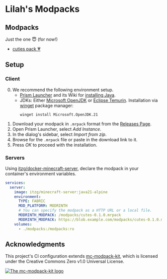 # Lilah's Modpacks

## Modpacks
Just the one 😇 (for now!)
 - [cuties pack 💗](./cuties/README.md)

## Setup

### Client
0. We recommend the following environment setup.
   - [Prism Launcher](https://prismlauncher.org/) and its Wiki for [installing Java](https://prismlauncher.org/wiki/getting-started/installing-java/).
   - JDKs: Either [Microsoft OpenJDK](https://www.microsoft.com/openjdk) or [Eclipse Temurin](https://adoptium.net/temurin/releases/). Installation via [winget](https://aka.ms/winget-cli) package manager:
     ```pwsh
     winget install Microsoft.OpenJDK.21
     ```
1. Download your modpack in `.mrpack` format from the [Releases Page](https://github.com/delilahw/modpacks/releases).
2. Open Prism Launcher, select _Add Instance_.
3. In the dialog's sidebar, select _Import from zip_.
4. Browse for the `.mrpack` file or paste in the download link to it.
5. Press _OK_ to proceed with the installation.

### Servers
Using [itzg/docker-minecraft-server](https://github.com/itzg/docker-minecraft-server), declare the modpack in your container's environment variables.
```yml
services:
  server:
    image: itzg/minecraft-server:java21-alpine
    environment:
      TYPE: FABRIC
      MOD_PLATFORM: MODRINTH
      # You can specify the modpack as a HTTP URL or a local file.
      MODRINTH_MODPACK: /modpacks/cutes-0.1.0.mrpack
      MODRINTH_MODPACK: https://blob.example.com/modpacks/cutes-0.1.0.mrpack
    volumes:
      - ./modpacks:/modpacks:ro
```

## Acknowledgments
This project's CI configuration extends [mc-modpack-kit](https://github.com/jh-devv/mc-modpack-kit), which is licensed under the Creative Commons Zero v1.0 Universal License.

[![The mc-modpack-kit logo](https://github.com/jh-devv/mc-modpack-kit/assets/122896463/003f8682-7e4f-4797-bdc8-2610a5d505de)](https://github.com/jh-devv/mc-modpack-kit)
